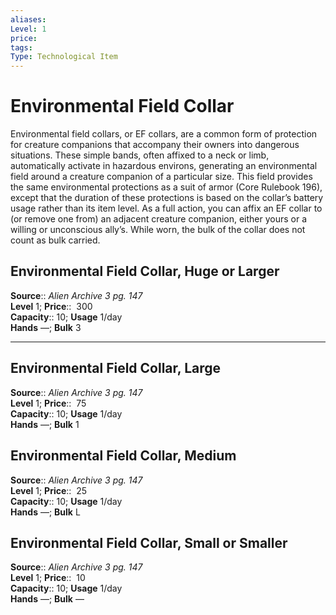 ```yaml
---
aliases: 
Level: 1
price:  
tags: 
Type: Technological Item
---
```


# Environmental Field Collar

Environmental field collars, or EF collars, are a common form of protection for creature companions that accompany their owners into dangerous situations. These simple bands, often affixed to a neck or limb, automatically activate in hazardous environs, generating an environmental field around a creature companion of a particular size. This field provides the same environmental protections as a suit of armor (Core Rulebook 196), except that the duration of these protections is based on the collar’s battery usage rather than its item level. As a full action, you can affix an EF collar to (or remove one from) an adjacent creature companion, either yours or a willing or unconscious ally’s. While worn, the bulk of the collar does not count as bulk carried.  

## Environmental Field Collar, Huge or Larger

**Source**:: _Alien Archive 3 pg. 147_  
**Level** 1;
**Price**::  300  
**Capacity**:: 10; **Usage** 1/day  
**Hands** —; **Bulk** 3

---

## Environmental Field Collar, Large

**Source**:: _Alien Archive 3 pg. 147_  
**Level** 1;
**Price**::  75  
**Capacity**:: 10; **Usage** 1/day  
**Hands** —; **Bulk** 1

## Environmental Field Collar, Medium

**Source**:: _Alien Archive 3 pg. 147_  
**Level** 1;
**Price**::  25  
**Capacity**:: 10; **Usage** 1/day  
**Hands** —; **Bulk** L

## Environmental Field Collar, Small or Smaller

**Source**:: _Alien Archive 3 pg. 147_  
**Level** 1;
**Price**::  10  
**Capacity**:: 10; **Usage** 1/day  
**Hands** —; **Bulk** —
